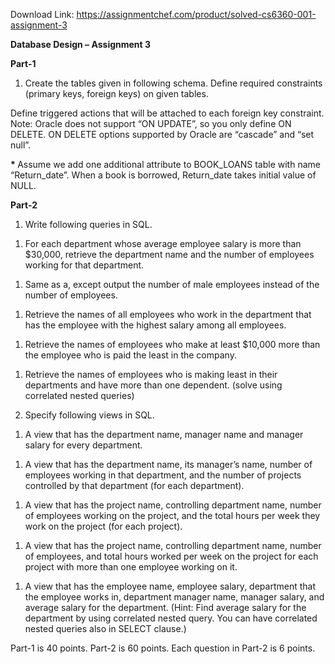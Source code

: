 Download Link: https://assignmentchef.com/product/solved-cs6360-001-assignment-3
<br>



<strong>Database Design – Assignment 3</strong>




<strong>Part-1</strong>

<ol>

 <li>Create the tables given in following schema. Define required constraints (primary keys, foreign keys) on given tables.</li>

</ol>

Define triggered actions that will be attached to each foreign key constraint. Note: Oracle does not support “ON UPDATE”, so you only define ON DELETE. ON DELETE options supported by Oracle are “cascade” and “set null”.




<strong>* </strong>Assume we add one additional attribute to BOOK_LOANS table with name “Return_date”. When a book is borrowed, Return_date takes initial value of NULL.




<strong> </strong>

<strong> </strong>

<strong>Part-2</strong>




<ol>

 <li>Write following queries in SQL.</li>

</ol>




<ol>

 <li>For each department whose average employee salary is more than $30,000, retrieve the department name and the number of employees working for that department.</li>

</ol>




<ol>

 <li>Same as a, except output the number of male employees instead of the number of employees.</li>

</ol>




<ol>

 <li>Retrieve the names of all employees who work in the department that has the employee with the highest salary among all employees.</li>

</ol>




<ol>

 <li>Retrieve the names of employees who make at least $10,000 more than the employee who is paid the least in the company.</li>

</ol>




<ol>

 <li>Retrieve the names of employees who is making least in their departments and have more than one dependent. (solve using correlated nested queries)</li>

</ol>







<ol start="2">

 <li>Specify following views in SQL.</li>

</ol>




<ol>

 <li>A view that has the department name, manager name and manager salary for every department.</li>

</ol>




<ol>

 <li>A view that has the department name, its manager’s name, number of employees working in that department, and the number of projects controlled by that department (for each department).</li>

</ol>




<ol>

 <li>A view that has the project name, controlling department name, number of employees working on the project, and the total hours per week they work on the project (for each project).</li>

</ol>




<ol>

 <li>A view that has the project name, controlling department name, number of employees, and total hours worked per week on the project for each project with more than one employee working on it.</li>

</ol>




<ol>

 <li>A view that has the employee name, employee salary, department that the employee works in, department manager name, manager salary, and average salary for the department. (Hint: Find average salary for the department by using correlated nested query. You can have correlated nested queries also in SELECT clause.)</li>

</ol>







Part-1 is 40 points. Part-2 is 60 points. Each question in Part-2 is 6 points.





